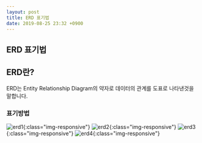 ```yaml
---
layout: post
title: ERD 표기법
date: 2019-08-25 23:32 +0900
---
```

## ERD 표기법

## ERD란?
ERD는 Entity Relationship Diagram의 약자로 데이터의 관계를 도표로 나타낸것을 말합니다.

### 표기방법
![erd1](/assets/images/ERD1.jpg){:class="img-responsive"}
![erd2](/assets/images/ERD2.jpg){:class="img-responsive"}
![erd3](/assets/images/ERD3.jpg){:class="img-responsive"}
![erd4](/assets/images/ERD4.jpg){:class="img-responsive"}